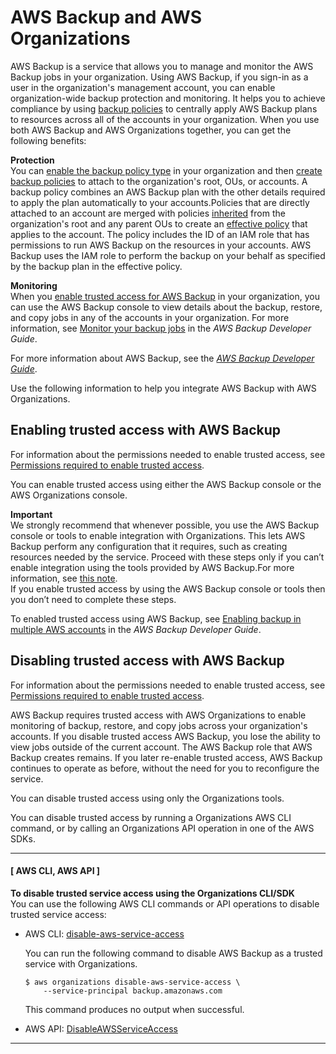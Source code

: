 # AWS Backup and AWS Organizations<a name="services-that-can-integrate-backup"></a>

AWS Backup is a service that allows you to manage and monitor the AWS Backup jobs in your organization\. Using AWS Backup, if you sign\-in as a user in the organization's management account, you can enable organization\-wide backup protection and monitoring\. It helps you to achieve compliance by using [backup policies](orgs_manage_policies_backup.md) to centrally apply AWS Backup plans to resources across all of the accounts in your organization\. When you use both AWS Backup and AWS Organizations together, you can get the following benefits:

**Protection**  
You can [enable the backup policy type](orgs_manage_policies_enable-disable.md) in your organization and then [create backup policies](orgs_manage_policies_backup_create.md) to attach to the organization's root, OUs, or accounts\. A backup policy combines an AWS Backup plan with the other details required to apply the plan automatically to your accounts\.Policies that are directly attached to an account are merged with policies [inherited](orgs_manage_policies_inheritance_mgmt.md) from the organization's root and any parent OUs to create an [effective policy](orgs_manage_policies_backup_effective.md) that applies to the account\. The policy includes the ID of an IAM role that has permissions to run AWS Backup on the resources in your accounts\. AWS Backup uses the IAM role to perform the backup on your behalf as specified by the backup plan in the effective policy\.

**Monitoring**  
When you [enable trusted access for AWS Backup](orgs_integrate_services.md#orgs_how-to-enable-disable-trusted-access) in your organization, you can use the AWS Backup console to view details about the backup, restore, and copy jobs in any of the accounts in your organization\. For more information, see [Monitor your backup jobs](https://docs.aws.amazon.com/aws-backup/latest/devguide/monitor-and-verify-protected-resources.html) in the *AWS Backup Developer Guide*\.

For more information about AWS Backup, see the *[AWS Backup Developer Guide](https://docs.aws.amazon.com/aws-backup/latest/devguide/)*\.

Use the following information to help you integrate AWS Backup with AWS Organizations\.



## Enabling trusted access with AWS Backup<a name="integrate-enable-ta-backup"></a>

For information about the permissions needed to enable trusted access, see [Permissions required to enable trusted access](orgs_integrate_services.md#orgs_trusted_access_perms)\.

You can enable trusted access using either the AWS Backup console or the AWS Organizations console\.

**Important**  
We strongly recommend that whenever possible, you use the AWS Backup console or tools to enable integration with Organizations\. This lets AWS Backup perform any configuration that it requires, such as creating resources needed by the service\. Proceed with these steps only if you can’t enable integration using the tools provided by AWS Backup\.For more information, see [this note](orgs_integrate_services.md#important-note-about-integration)\.   
If you enable trusted access by using the AWS Backup console or tools then you don’t need to complete these steps\.

To enabled trusted access using AWS Backup, see [Enabling backup in multiple AWS accounts](https://docs.aws.amazon.com/aws-backup/latest/devguide/manage-cross-account.html#enable-xaccount-management) in the *AWS Backup Developer Guide*\.

## Disabling trusted access with AWS Backup<a name="integrate-disable-ta-backup"></a>

For information about the permissions needed to enable trusted access, see [Permissions required to enable trusted access](orgs_integrate_services.md#orgs_trusted_access_perms)\.

AWS Backup requires trusted access with AWS Organizations to enable monitoring of backup, restore, and copy jobs across your organization's accounts\. If you disable trusted access AWS Backup, you lose the ability to view jobs outside of the current account\. The AWS Backup role that AWS Backup creates remains\. If you later re\-enable trusted access, AWS Backup continues to operate as before, without the need for you to reconfigure the service\. 

You can disable trusted access using only the Organizations tools\.

You can disable trusted access by running a Organizations AWS CLI command, or by calling an Organizations API operation in one of the AWS SDKs\.

------
#### [ AWS CLI, AWS API ]

**To disable trusted service access using the Organizations CLI/SDK**  
You can use the following AWS CLI commands or API operations to disable trusted service access:
+ AWS CLI: [disable\-aws\-service\-access](https://docs.aws.amazon.com/cli/latest/reference/organizations/disable-aws-service-access.html)

  You can run the following command to disable AWS Backup as a trusted service with Organizations\.

  ```
  $ aws organizations disable-aws-service-access \
      --service-principal backup.amazonaws.com
  ```

  This command produces no output when successful\.
+ AWS API: [DisableAWSServiceAccess](https://docs.aws.amazon.com/organizations/latest/APIReference/API_DisableAWSServiceAccess.html)

------